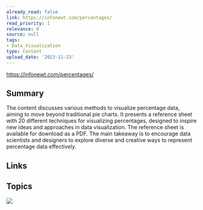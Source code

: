 ```yaml
---
already_read: false
link: https://infonewt.com/percentages/
read_priority: 1
relevance: 0
source: null
tags:
- Data_Visualization
type: Content
upload_date: '2023-11-23'
---
```


https://infonewt.com/percentages/
## Summary

The content discusses various methods to visualize percentage data, aiming to move beyond traditional pie charts. It presents a reference sheet with 20 different techniques for visualizing percentages, designed to inspire new ideas and approaches in data visualization. The reference sheet is available for download as a PDF. The main takeaway is to encourage data scientists and designers to explore diverse and creative ways to represent percentage data effectively.
## Links


## Topics

![](topics/Concept/Data%20Visualization)